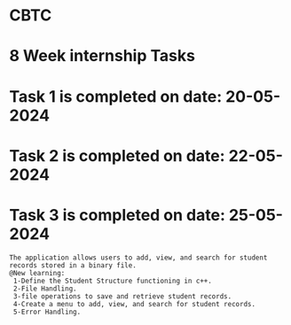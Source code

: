 # CBTC
# 8 Week internship Tasks
# Task 1 is completed on date: 20-05-2024
# Task 2 is completed on date: 22-05-2024
# Task 3 is completed on date: 25-05-2024
    The application allows users to add, view, and search for student records stored in a binary file. 
    @New learning:
     1-Define the Student Structure functioning in c++.
     2-File Handling.
     3-file operations to save and retrieve student records.
     4-Create a menu to add, view, and search for student records.
     5-Error Handling.


